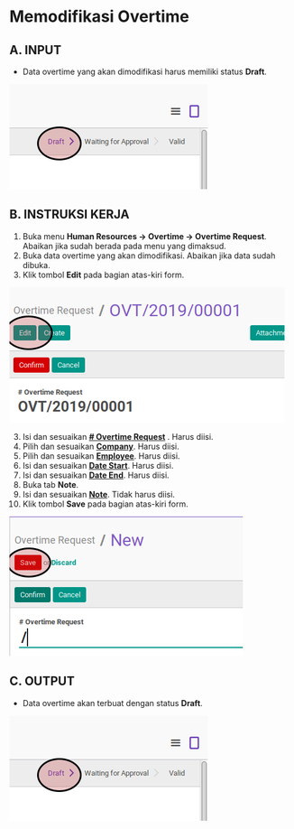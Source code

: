 # Memodifikasi Overtime


## A. INPUT

* Data overtime yang akan dimodifikasi harus memiliki status **Draft**.

![](../../img/overtime/status-draft.png)

## B. INSTRUKSI KERJA

1. Buka menu **Human Resources -> Overtime -> Overtime Request**. Abaikan jika sudah berada pada menu yang dimaksud.
2. Buka data overtime yang akan dimodifikasi. Abaikan jika data sudah dibuka.
3. Klik tombol **Edit** pada bagian atas-kiri form.

![](../../img/overtime/tombol-edit.png)

3. Isi dan sesuaikan **[# Overtime Request](./penjelasan.md#field-overtime-request)** . Harus diisi.
4. Pilih dan sesuaikan **[Company](./penjelasan.md#field-company)**. Harus diisi.
5. Pilih dan sesuaikan **[Employee](./penjelasan.md#field-employee)**. Harus diisi.
6. Isi dan sesuaikan **[Date Start](./penjelasan.md#field-date-start)**. Harus diisi.
7. Isi dan sesuaikan **[Date End](./penjelasan.md#field-date-end)**. Harus diisi.
9. Buka tab **Note**.
10. Isi  dan sesuaikan **[Note](./penjelasan.md#field-note)**. Tidak harus diisi.
11. Klik tombol **Save** pada bagian atas-kiri form.

![](../../img/overtime/tombol-simpan.png)

## C. OUTPUT

* Data overtime akan terbuat dengan status **Draft**.

![](../../img/overtime/status-draft.png)
